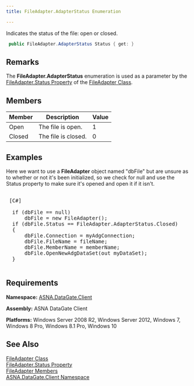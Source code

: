 ```yaml
---
title: FileAdapter.AdapterStatus Enumeration

---
```


Indicates the status of the file: open or closed. 

```cs
 public FileAdapter.AdapterStatus Status { get: }
```

## Remarks

The **FileAdapter.AdapterStatus** enumeration is used as a parameter by the [ FileAdapter.Status Property](file-adapter-class-status-property.html) of the [FileAdapter Class](file-adapter-class.html).
## Members



| Member | Description | Value |
| ---- | ---- | ---- |
| Open | The file is open. | 1 |
| Closed | The file is closed. | 0 |



## Examples

Here we want to use a **FileAdapter** object named "dbFile" but are unsure as to whether or not it's been initialized, so we check for null and use the Status property to make sure it's opened and open it if it isn't.
<pre>        <span class="lang">
 [C#] 
        </span>
  if (dbFile == null)
      dbFile = new FileAdapter();
  if (dbFile.Status == FileAdapter.AdapterStatus.Closed)
  {
      dbFile.Connection = myAdgConnection;
      dbFile.FileName = fileName;
      dbFile.MemberName = memberName;
      dbFile.OpenNewAdgDataSet(out myDataSet);
  }
  </pre>


## Requirements

**Namespace:** [ASNA.DataGate.Client](datagate-client-namespace.html) 

**Assembly:** ASNA DataGate Client

**Platforms:** Windows Server 2008 R2, Windows Server 2012, Windows 7, Windows 8 Pro, Windows 8.1 Pro, Windows 10
## See Also


[FileAdapter Class](file-adapter-class.html)
      <br />
[FileAdapter.Status Property](file-adapter-class-status-property.html) <br />[FileAdapter Members](file-adapter-members.html) <br />[ASNA.DataGate.Client Namespace](datagate-client-namespace.html)  

